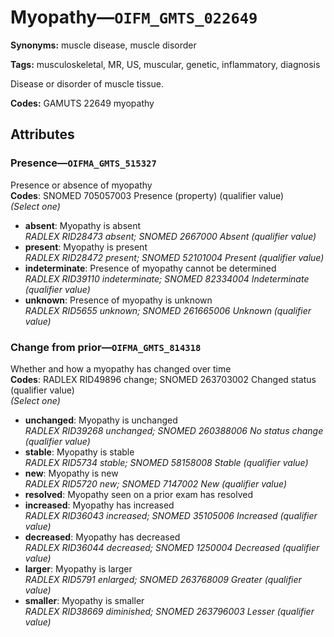 # Myopathy—`OIFM_GMTS_022649`

**Synonyms:** muscle disease, muscle disorder

**Tags:** musculoskeletal, MR, US, muscular, genetic, inflammatory, diagnosis

Disease or disorder of muscle tissue.

**Codes:** GAMUTS 22649 myopathy

## Attributes

### Presence—`OIFMA_GMTS_515327`

Presence or absence of myopathy  
**Codes**: SNOMED 705057003 Presence (property) (qualifier value)  
*(Select one)*

- **absent**: Myopathy is absent  
_RADLEX RID28473 absent; SNOMED 2667000 Absent (qualifier value)_
- **present**: Myopathy is present  
_RADLEX RID28472 present; SNOMED 52101004 Present (qualifier value)_
- **indeterminate**: Presence of myopathy cannot be determined  
_RADLEX RID39110 indeterminate; SNOMED 82334004 Indeterminate (qualifier value)_
- **unknown**: Presence of myopathy is unknown  
_RADLEX RID5655 unknown; SNOMED 261665006 Unknown (qualifier value)_

### Change from prior—`OIFMA_GMTS_814318`

Whether and how a myopathy has changed over time  
**Codes**: RADLEX RID49896 change; SNOMED 263703002 Changed status (qualifier value)  
*(Select one)*

- **unchanged**: Myopathy is unchanged  
_RADLEX RID39268 unchanged; SNOMED 260388006 No status change (qualifier value)_
- **stable**: Myopathy is stable  
_RADLEX RID5734 stable; SNOMED 58158008 Stable (qualifier value)_
- **new**: Myopathy is new  
_RADLEX RID5720 new; SNOMED 7147002 New (qualifier value)_
- **resolved**: Myopathy seen on a prior exam has resolved  
- **increased**: Myopathy has increased  
_RADLEX RID36043 increased; SNOMED 35105006 Increased (qualifier value)_
- **decreased**: Myopathy has decreased  
_RADLEX RID36044 decreased; SNOMED 1250004 Decreased (qualifier value)_
- **larger**: Myopathy is larger  
_RADLEX RID5791 enlarged; SNOMED 263768009 Greater (qualifier value)_
- **smaller**: Myopathy is smaller  
_RADLEX RID38669 diminished; SNOMED 263796003 Lesser (qualifier value)_